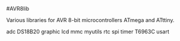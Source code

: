 #AVR8lib

Various libraries for AVR 8-bit microcontrollers ATmega and ATttiny.

adc
DS18B20
graphic
lcd
mmc
myutils
rtc
spi
timer
T6963C
usart
